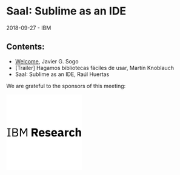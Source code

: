 # SaaI: Sublime as an IDE
2018-09-27 - IBM

## Contents:
- [Welcome](welcome.pdf), Javier G. Sogo
- [Trailer] Hagamos bibliotecas fáciles de usar, Martín Knoblauch
- SaaI: Sublime as an IDE, Raúl Huertas

We are grateful to the sponsors of this meeting:  

<img src="../assets/sponsor-logos/ibm_research.jpg" alt="IBM Research" width="200"/>
